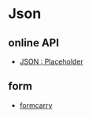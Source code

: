 # Json

## online API
- [JSON : Placeholder](https://jsonplaceholder.typicode.com/)

## form

- [formcarry](https://formcarry.com/)